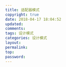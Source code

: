 ```yaml
---
title: 适配器模式
copyright: true
date: 2018-04-17 18:04:52
updated:
comments:
tags: 设计模式
categories: 设计模式
layout:
permalink:
top:
password:
---
```

